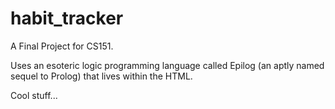 # habit_tracker
A Final Project for CS151.

Uses an esoteric logic programming language called Epilog (an aptly named sequel to Prolog) that lives within the HTML.

Cool stuff...

